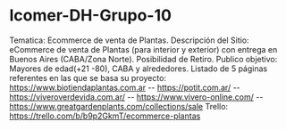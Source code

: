 # Icomer-DH-Grupo-10
Tematica:
Ecommerce de venta de Plantas.
Descripción del Sitio: 
eCommerce de venta de Plantas (para interior y exterior) con entrega en Buenos Aires (CABA/Zona Norte). Posibilidad de Retiro.
Publico objetivo:
Mayores de edad(+21 -80), CABA y alrededores.
Listado de 5 páginas referentes en las que se basa su proyecto:
https://www.biotiendaplantas.com.ar -- https://potit.com.ar/ -- https://viveroverdevida.com.ar/ -- https://www.vivero-online.com/ -- https://www.greatgardenplants.com/collections/sale
Trello:
https://trello.com/b/b9p2GkmT/ecommerce-plantas

